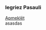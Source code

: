 ### Iegriez Pasauli
<a href="https://iegriez-pasauli-hackathon-robzlegz.vercel.app/">Apmeklēt</a>
<br />
asasdas

